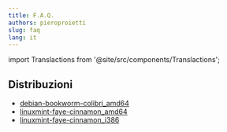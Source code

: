 ```yaml
---
title: F.A.Q.
authors: pieroproietti
slug: faq
lang: it
---
```

import Translactions from '@site/src/components/Translactions';

<Translactions />

## Distribuzioni
* [debian-bookworm-colibri_amd64](../static/iso/egg-of_debian-bookworm-colibri_amd64_2024-06-25_1215.iso)
* [linuxmint-faye-cinnamon_amd64](../static/iso/egg-of_linuxmint-faye-cinnamon_amd64_2024-06-24_2047.iso)
* [linuxmint-faye-cinnamon_i386](../static/iso/egg-of_linuxmint-faye-cinnamon_i386_2024-06-25_0806.iso)